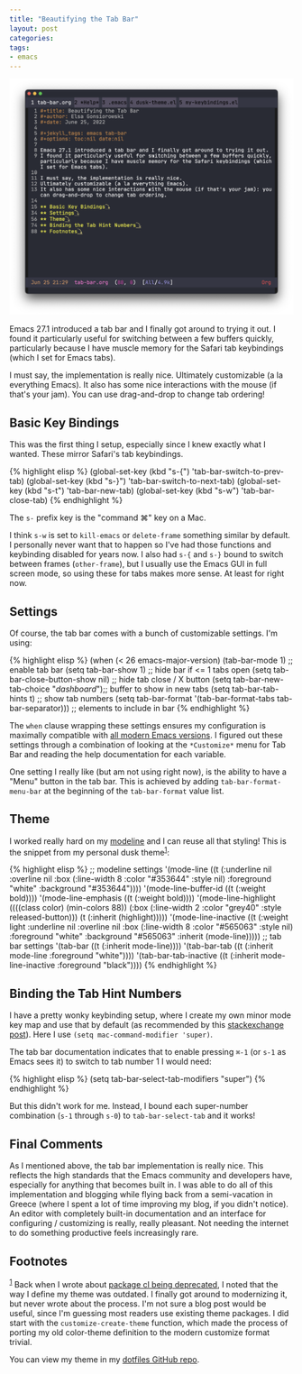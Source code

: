 ```yaml
---
title: "Beautifying the Tab Bar"
layout: post
categories:
tags:
- emacs
---
```


![Screenshot of stylized tab bar](/images/tab-bar.png "Tab Bar")

Emacs 27.1 introduced a tab bar and I finally got around to trying it out.
I found it particularly useful for switching between a few buffers quickly, particularly because I have muscle memory for the Safari tab keybindings (which I set for Emacs tabs).

I must say, the implementation is really nice.
Ultimately customizable (a la everything Emacs).
It also has some nice interactions with the mouse (if that's your jam).
You can use drag-and-drop to change tab ordering!


## Basic Key Bindings

This was the first thing I setup, especially since I knew exactly what I wanted.
These mirror Safari's tab keybindings.

{% highlight elisp %}
(global-set-key (kbd "s-{") 'tab-bar-switch-to-prev-tab)
(global-set-key (kbd "s-}") 'tab-bar-switch-to-next-tab)
(global-set-key (kbd "s-t") 'tab-bar-new-tab)
(global-set-key (kbd "s-w") 'tab-bar-close-tab)
{% endhighlight %}

The `s-` prefix key is the "command ⌘" key on a Mac.

I think `s-w` is set to `kill-emacs` or `delete-frame` something similar by default.
I personally never want that to happen so I've had those functions and keybinding disabled for years now.
I also had `s-{` and `s-}` bound to switch between frames (`other-frame`), but I usually use the Emacs GUI in full screen mode, so using these for tabs makes more sense.
At least for right now.


## Settings

Of course, the tab bar comes with a bunch of customizable settings.
I'm using:

{% highlight elisp %}
(when (< 26 emacs-major-version)
 (tab-bar-mode 1)                           ;; enable tab bar
 (setq tab-bar-show 1)                      ;; hide bar if <= 1 tabs open
 (setq tab-bar-close-button-show nil)       ;; hide tab close / X button
 (setq tab-bar-new-tab-choice "*dashboard*");; buffer to show in new tabs
 (setq tab-bar-tab-hints t)                 ;; show tab numbers
  (setq tab-bar-format '(tab-bar-format-tabs tab-bar-separator)))
                                            ;; elements to include in bar
{% endhighlight %}

The `when` clause wrapping these settings ensures my configuration is maximally compatible with [all modern Emacs versions](./emacs-v22.html).
I figured out these settings through a combination of looking at the `*Customize*` menu for Tab Bar and reading the help documentation for each variable.

One setting I really like (but am not using right now), is the ability to have a "Menu" button in the tab bar.
This is achieved by adding `tab-bar-format-menu-bar` at the beginning of the `tab-bar-format` value list.


## Theme

I worked really hard on my [modeline](./modeline.html) and I can reuse all that styling!
This is the snippet from my personal dusk theme<sup><a id="fnr.1" class="footref" href="#fn.1" role="doc-backlink">1</a></sup>:

{% highlight elisp %}
;; modeline settings
'(mode-line ((t (:underline nil :overline nil :box (:line-width 8 :color "#353644" :style nil) :foreground "white" :background "#353644"))))
'(mode-line-buffer-id ((t (:weight bold))))
'(mode-line-emphasis ((t (:weight bold))))
'(mode-line-highlight ((((class color) (min-colors 88)) (:box (:line-width 2 :color "grey40" :style released-button))) (t (:inherit (highlight)))))
'(mode-line-inactive ((t (:weight light :underline nil :overline nil :box (:line-width 8 :color "#565063" :style nil) :foreground "white" :background "#565063" :inherit (mode-line)))))
;; tab bar settings
'(tab-bar ((t (:inherit mode-line))))
'(tab-bar-tab ((t (:inherit mode-line :foreground "white"))))
'(tab-bar-tab-inactive ((t (:inherit mode-line-inactive :foreground "black"))))
{% endhighlight %}


## Binding the Tab Hint Numbers

I have a pretty wonky keybinding setup, where I create my own minor mode key map and use that by default (as recommended by this [stackexchange post](https://emacs.stackexchange.com/questions/352/how-to-override-major-mode-bindings/360#360)).
Here I use `(setq mac-command-modifier 'super)`.

The tab bar documentation indicates that to enable pressing `⌘-1` (or `s-1` as Emacs sees it) to switch to tab number 1 I would need:

{% highlight elisp %}
(setq tab-bar-select-tab-modifiers "super")
{% endhighlight %}

But this didn't work for me.
Instead, I bound each super-number combination (`s-1` through `s-0`) to `tab-bar-select-tab` and it works!


## Final Comments

As I mentioned above, the tab bar implementation is really nice.
This reflects the high standards that the Emacs community and developers have, especially for anything that becomes built in.
I was able to do all of this implementation and blogging while flying back from a semi-vacation in Greece (where I spent a lot of time improving my blog, if you didn't notice).
An editor with completely built-in documentation and an interface for configuring / customizing is really, really pleasant.
Not needing the internet to do something productive feels increasingly rare.


## Footnotes

<sup><a id="fn.1" href="#fnr.1">1</a></sup> Back when I wrote about [package cl being deprecated](./cl-deprecated.html), I noted that the way I define my theme was outdated.
I finally got around to modernizing it, but never wrote about the process.
I'm not sure a blog post would be useful, since I'm guessing most readers use existing theme packages.
I did start with the `customize-create-theme` function, which made the process of porting my old color-theme definition to the modern customize format trivial.

You can view my theme in my [dotfiles GitHub repo](https://github.com/gonsie/dotfiles/blob/master/emacs/dusk-theme.el).
